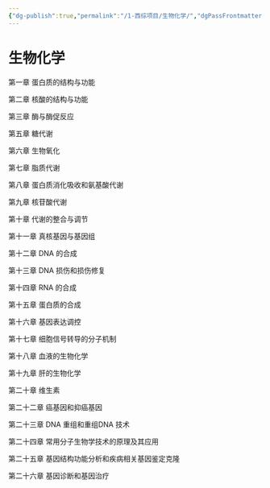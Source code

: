 ```yaml
---
{"dg-publish":true,"permalink":"/1-西综项目/生物化学/","dgPassFrontmatter":true}
---
```


# 生物化学

第一章 蛋白质的结构与功能

第二章 核酸的结构与功能

第三章 酶与酶促反应

第五章 糖代谢

第六章 生物氧化

第七章 脂质代谢

第八章 蛋白质消化吸收和氨基酸代谢

第九章 核苷酸代谢

第十章 代谢的整合与调节

第十一章 真核基因与基因组

第十二章 DNA 的合成

第十三章 DNA 损伤和损伤修复

第十四章 RNA 的合成

第十五章 蛋白质的合成

第十六章 基因表达调控

第十七章 细胞信号转导的分子机制

第十八章 血液的生物化学

第十九章 肝的生物化学

第二十章 维生素

第二十二章 癌基因和抑癌基因

第二十三章 DNA 重组和重组DNA 技术

第二十四章 常用分子生物学技术的原理及其应用

第二十五章 基因结构功能分析和疾病相关基因鉴定克隆

第二十六章 基因诊断和基因治疗